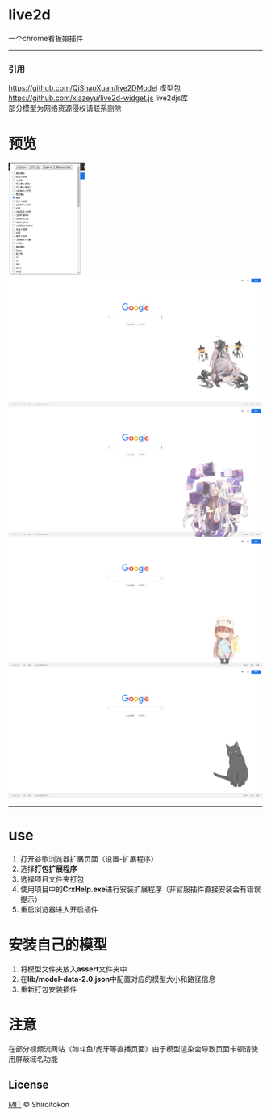 # live2d
一个chrome看板娘插件
___
### 引用    
https://github.com/QiShaoXuan/live2DModel 模型包   
https://github.com/xiazeyu/live2d-widget.js live2djs库  
部分模型为网络资源侵权请联系删除
# 预览
<img src="https://github.com/Shiroitokon/web-plugin-live2d-master/blob/main/png/gongneng.png" width=30%/>
<img src="https://github.com/Shiroitokon/web-plugin-live2d-master/blob/main/png/1.png" />
<img src="https://github.com/Shiroitokon/web-plugin-live2d-master/blob/main/png/2.png" />
<img src="https://github.com/Shiroitokon/web-plugin-live2d-master/blob/main/png/3.png" /> 
<img src="https://github.com/Shiroitokon/web-plugin-live2d-master/blob/main/png/4.png" />    


____   
# use

1. 打开谷歌浏览器扩展页面（设置-扩展程序）
2. 选择**打包扩展程序**
3. 选择项目文件夹打包
4. 使用项目中的**CrxHelp.exe**进行安装扩展程序（非官服插件直接安装会有错误提示）
5. 重启浏览器进入开启插件

# 安装自己的模型
1. 将模型文件夹放入**assert**文件夹中
2. 在**lib/model-data-2.0.json**中配置对应的模型大小和路径信息
3. 重新打包安装插件

# 注意
在部分视频流网站（如斗鱼/虎牙等直播页面）由于模型渲染会导致页面卡顿请使用屏蔽域名功能

## License

[MIT](LICENSE) © Shiroitokon
